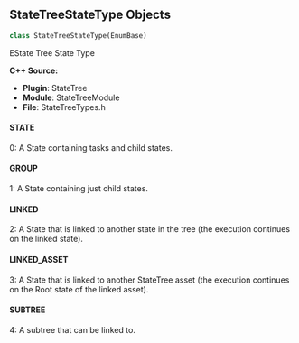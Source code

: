 ## StateTreeStateType Objects

```python
class StateTreeStateType(EnumBase)
```

EState Tree State Type

**C++ Source:**

- **Plugin**: StateTree
- **Module**: StateTreeModule
- **File**: StateTreeTypes.h

<a id="unreal.StateTreeStateType.STATE"></a>

#### STATE

0: A State containing tasks and child states.

<a id="unreal.StateTreeStateType.GROUP"></a>

#### GROUP

1: A State containing just child states.

<a id="unreal.StateTreeStateType.LINKED"></a>

#### LINKED

2: A State that is linked to another state in the tree (the execution continues on the linked state).

<a id="unreal.StateTreeStateType.LINKED_ASSET"></a>

#### LINKED_ASSET

3: A State that is linked to another StateTree asset (the execution continues on the Root state of the linked asset).

<a id="unreal.StateTreeStateType.SUBTREE"></a>

#### SUBTREE

4: A subtree that can be linked to.

<a id="unreal.StateTreeStateSelectionBehavior"></a>